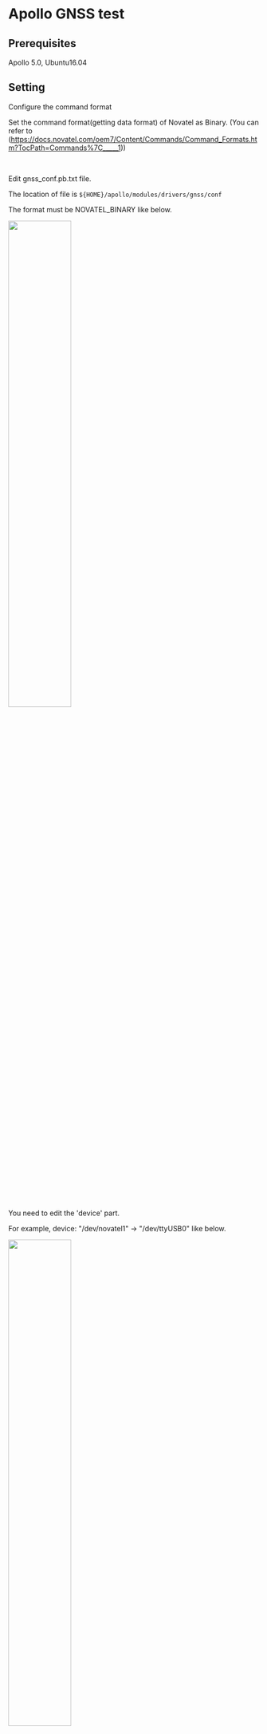 
<h1>Apollo GNSS test</h1>


<h2>Prerequisites</h2>
Apollo 5.0, Ubuntu16.04

<br>

<h2>Setting</h2>
<n3>Configure the command format</h3>

Set the command format(getting data format) of Novatel as Binary. (You can refer to (https://docs.novatel.com/oem7/Content/Commands/Command_Formats.htm?TocPath=Commands%7C_____1))

<br>

<h> Edit gnss_conf.pb.txt file. </h3>

The location of file is <code>${HOME}/apollo/modules/drivers/gnss/conf</code>

The format must be NOVATEL_BINARY like below.

<img src="https://user-images.githubusercontent.com/72431755/95695697-4991db00-0c73-11eb-964a-e92a19d38378.png" width="50%" height="50%"></img>

<br>
You need to edit the 'device' part.

For example, device: "/dev/novatel1" -> "/dev/ttyUSB0" like below.

<img src="https://user-images.githubusercontent.com/72431755/95695758-72b26b80-0c73-11eb-9b67-d7f03226954d.png" width="50%" height="50%"></img>

<br>
Then comment out the 'rtk_from' part like below.

<img src="https://user-images.githubusercontent.com/72431755/95695773-8231b480-0c73-11eb-94f6-35a2b7455899.png" width="50%" height="50%"></img>

<br>


<h3>Change access permisstion of USB file</h3>

<code>chmod 777 /dev/ttyUSB0</code>

<br>

<h2>Test</h2>
<h3>Launch gnss.launch file to test</h3>

<code>cyber_launch start /modules/drivers/gnss/launch/gnss.launch</code>

<h3>Run cyber_monitor to check the message</h3>

<code><cyber_monitor/code>
  
<h2>How to logr the GNSS message/<h2>
<h3>To log</h3>
<code>cyber_recorder record -a</code>
<br>
<h3>To play</h3>
<code>cyber_recorder record play -f ~.record</code>

